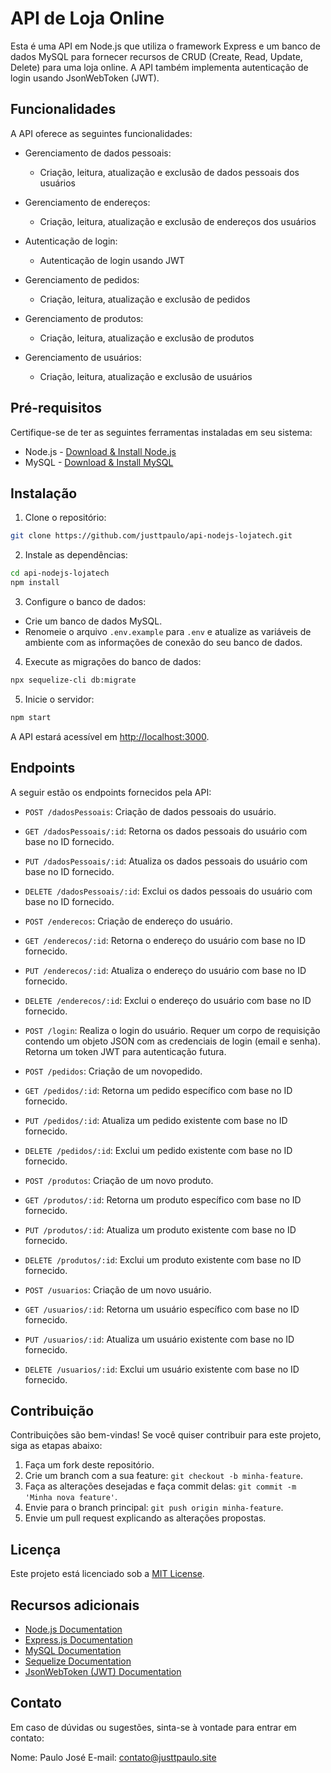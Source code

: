 # API de Loja Online

Esta é uma API em Node.js que utiliza o framework Express e um banco de dados MySQL para fornecer recursos de CRUD (Create, Read, Update, Delete) para uma loja online. A API também implementa autenticação de login usando JsonWebToken (JWT).

## Funcionalidades

A API oferece as seguintes funcionalidades:

- Gerenciamento de dados pessoais:
  - Criação, leitura, atualização e exclusão de dados pessoais dos usuários

- Gerenciamento de endereços:
  - Criação, leitura, atualização e exclusão de endereços dos usuários

- Autenticação de login:
  - Autenticação de login usando JWT

- Gerenciamento de pedidos:
  - Criação, leitura, atualização e exclusão de pedidos

- Gerenciamento de produtos:
  - Criação, leitura, atualização e exclusão de produtos

- Gerenciamento de usuários:
  - Criação, leitura, atualização e exclusão de usuários

## Pré-requisitos

Certifique-se de ter as seguintes ferramentas instaladas em seu sistema:

- Node.js - [Download & Install Node.js](https://nodejs.org/en/download/)
- MySQL - [Download & Install MySQL](https://dev.mysql.com/downloads/)

## Instalação

1. Clone o repositório:

```bash
git clone https://github.com/justtpaulo/api-nodejs-lojatech.git
```

2. Instale as dependências:

```bash
cd api-nodejs-lojatech
npm install
```

3. Configure o banco de dados:

- Crie um banco de dados MySQL.
- Renomeie o arquivo `.env.example` para `.env` e atualize as variáveis de ambiente com as informações de conexão do seu banco de dados.

4. Execute as migrações do banco de dados:

```bash
npx sequelize-cli db:migrate
```

5. Inicie o servidor:

```bash
npm start
```

A API estará acessível em [http://localhost:3000](http://localhost:3000).

## Endpoints

A seguir estão os endpoints fornecidos pela API:

- `POST /dadosPessoais`: Criação de dados pessoais do usuário.
- `GET /dadosPessoais/:id`: Retorna os dados pessoais do usuário com base no ID fornecido.
- `PUT /dadosPessoais/:id`: Atualiza os dados pessoais do usuário com base no ID fornecido.
- `DELETE /dadosPessoais/:id`: Exclui os dados pessoais do usuário com base no ID fornecido.

- `POST /enderecos`: Criação de endereço do usuário.
- `GET /enderecos/:id`: Retorna o endereço do usuário com base no ID fornecido.
- `PUT /enderecos/:id`: Atualiza o endereço do usuário com base no ID fornecido.
- `DELETE /enderecos/:id`: Exclui o endereço do usuário com base no ID fornecido.

- `POST /login`: Realiza o login do usuário. Requer um corpo de requisição contendo um objeto JSON com as credenciais de login (email e senha). Retorna um token JWT para autenticação futura.

- `POST /pedidos`: Criação de um novopedido.
- `GET /pedidos/:id`: Retorna um pedido específico com base no ID fornecido.
- `PUT /pedidos/:id`: Atualiza um pedido existente com base no ID fornecido.
- `DELETE /pedidos/:id`: Exclui um pedido existente com base no ID fornecido.

- `POST /produtos`: Criação de um novo produto.
- `GET /produtos/:id`: Retorna um produto específico com base no ID fornecido.
- `PUT /produtos/:id`: Atualiza um produto existente com base no ID fornecido.
- `DELETE /produtos/:id`: Exclui um produto existente com base no ID fornecido.

- `POST /usuarios`: Criação de um novo usuário.
- `GET /usuarios/:id`: Retorna um usuário específico com base no ID fornecido.
- `PUT /usuarios/:id`: Atualiza um usuário existente com base no ID fornecido.
- `DELETE /usuarios/:id`: Exclui um usuário existente com base no ID fornecido.

## Contribuição

Contribuições são bem-vindas! Se você quiser contribuir para este projeto, siga as etapas abaixo:

1. Faça um fork deste repositório.
2. Crie um branch com a sua feature: `git checkout -b minha-feature`.
3. Faça as alterações desejadas e faça commit delas: `git commit -m 'Minha nova feature'`.
4. Envie para o branch principal: `git push origin minha-feature`.
5. Envie um pull request explicando as alterações propostas.

## Licença

Este projeto está licenciado sob a [MIT License](https://opensource.org/licenses/MIT).

## Recursos adicionais

- [Node.js Documentation](https://nodejs.org/en/docs/)
- [Express.js Documentation](https://expressjs.com/)
- [MySQL Documentation](https://dev.mysql.com/doc/)
- [Sequelize Documentation](https://sequelize.org/)
- [JsonWebToken (JWT) Documentation](https://jwt.io/introduction/)

## Contato

Em caso de dúvidas ou sugestões, sinta-se à vontade para entrar em contato:

Nome: Paulo José
E-mail: contato@justtpaulo.site
